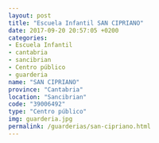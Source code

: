 ```yaml
---
layout: post
title: "Escuela Infantil SAN CIPRIANO"
date: 2017-09-20 20:57:05 +0200
categories:
- Escuela Infantil
- cantabria
- sancibrian
- Centro público
- guarderia
name: "SAN CIPRIANO"
province: "Cantabria"
location: "Sancibrian"
code: "39006492"
type: "Centro público"
img: guarderia.jpg
permalink: /guarderias/san-cipriano.html
---
```

